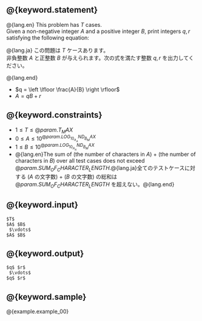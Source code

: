 ## @{keyword.statement}

@{lang.en}
This problem has $T$ cases.  
Given a non-negative integer $A$ and a positive integer $B$, print integers $q, r$ satisfying the following equation:

@{lang.ja}
この問題は $T$ ケースあります。  
非負整数 $A$ と正整数 $B$ が与えられます。次の式を満たす整数 $q, r$ を出力してください。

@{lang.end}

- $q = \left \lfloor \frac{A}{B} \right \rfloor$
- $A = qB + r$

## @{keyword.constraints}

- $1 \leq T \leq @{param.T_MAX}$
- $0 \leq A \leq 10^{@{param.LOG_10_A_AND_B_MAX}}$
- $1 \leq B \leq 10^{@{param.LOG_10_A_AND_B_MAX}}$
- @{lang.en}The sum of (the number of characters in $A$) $+$ (the number of characters in $B$) over all test cases does not exceed $@{param.SUM_OF_CHARACTER_LENGTH}$.@{lang.ja}全てのテストケースに対する ($A$ の文字数) $+$ ($B$ の文字数) の総和は $@{param.SUM_OF_CHARACTER_LENGTH}$ を超えない。@{lang.end}

## @{keyword.input}

```
$T$
$A$ $B$
 $\vdots$
$A$ $B$
```

## @{keyword.output}

```
$q$ $r$
 $\vdots$
$q$ $r$
```

## @{keyword.sample}

@{example.example_00}
